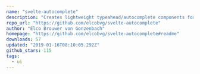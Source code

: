 ```yaml
---
name: "svelte-autocomplete"
description: "Creates lightweight typeahead/autocomplete components for Svelte."
repo_url: "https://github.com/elcobvg/svelte-autocomplete"
author: "Elco Brouwer von Gonzenbach"
homepage: "https://github.com/elcobvg/svelte-autocomplete#readme"
downloads: 57
updated: "2019-01-16T08:10:05.292Z"
github_stars: 115
tags: 
  - ui
---
```

